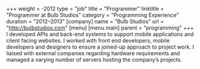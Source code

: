 +++
weight = -2012
type = "job"
title = "Programmer"
linktitle = "Programmer at Bulb Studios"
category = "Programming Experience"
duration = "2012–2013"
[company]
  name = "Bulb Studios"
  url = "http://bulbstudios.com"
[menu]
  [menu.main]
    parent = "programming"
+++
I developed APIs and back-end systems to support mobile applications and client facing websites. I worked with front end developers, mobile developers and designers to ensure a joined-up approach to project work. I liaised with external companies regarding hardware requirements and managed a varying number of servers hosting the company’s projects.
